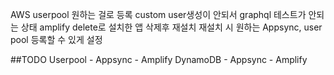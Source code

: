 AWS userpool 원하는 걸로 등록
custom user생성이 안되서 graphql 테스트가 안되는 상태
amplify delete로 설치한 앱 삭제후 재설치
재설치 시 원하는 Appsync, user pool 등록할 수 있게 설정

##TODO
Userpool - Appsync - Amplify
DynamoDB - Appsync - Amplify